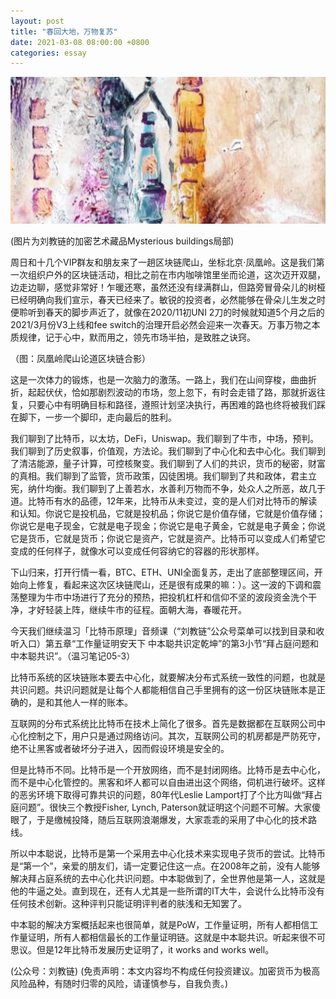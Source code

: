 ```yaml
---
layout: post
title: "春回大地，万物复苏"
date: 2021-03-08 08:00:00 +0800
categories: essay
---
```


![](/images/2021/20210308.jpg)

(图片为刘教链的加密艺术藏品Mysterious buildings局部)

周日和十几个VIP群友和朋友来了一趟区块链爬山，坐标北京·凤凰岭。这是我们第一次组织户外的区块链活动，相比之前在市内咖啡馆里坐而论道，这次迈开双腿，边走边聊，感觉非常好！乍暖还寒，虽然还没有绿满群山，但路旁冒骨朵儿的树桠已经明确向我们宣示，春天已经来了。敏锐的投资者，必然能够在骨朵儿生发之时便聆听到春天的脚步声近了，就像在2020/11初UNI 2刀的时候就知道5个月之后的2021/3月份V3上线和fee switch的治理开启必然会迎来一次春天。万事万物之本质规律，记于心中，默而用之，领先市场半拍，是致胜之诀窍。

（图：凤凰岭爬山论道区块链合影）

这是一次体力的锻炼，也是一次脑力的激荡。一路上，我们在山间穿梭，曲曲折折，起起伏伏，恰如那剧烈波动的市场，忽上忽下，有时会走错了路，那就折返往复，只要心中有明确目标和路径，遵照计划坚决执行，再困难的路也终将被我们踩在脚下，一步一个脚印，走向最后的胜利。

我们聊到了比特币，以太坊，DeFi，Uniswap。我们聊到了牛市，中场，预判。我们聊到了历史叙事，价值观，方法论。我们聊到了中心化和去中心化。我们聊到了清洁能源，量子计算，可控核聚变。我们聊到了人们的共识，货币的秘密，财富的真相。我们聊到了监管，货币政策，囚徒困境。我们聊到了共和政体，君主立宪，纳什均衡。我们聊到了上善若水，水善利万物而不争，处众人之所恶，故几于道。比特币有水的品德，12年来，比特币从未变过，变的是人们对比特币的解读和认知。你说它是投机品，它就是投机品；你说它是价值存储，它就是价值存储；你说它是电子现金，它就是电子现金；你说它是电子黄金，它就是电子黄金；你说它是货币，它就是货币；你说它是资产，它就是资产。比特币可以变成人们希望它变成的任何样子，就像水可以变成任何容纳它的容器的形状那样。

下山归来，打开行情一看，BTC、ETH、UNI全面复苏，走出了底部整理区间，开始向上修复，看起来这次区块链爬山，还是很有成果的嘛：）。这一波的下调和震荡整理为牛市中场进行了充分的预热，把投机杠杆和信仰不坚的波段资金洗个干净，才好轻装上阵，继续牛市的征程。面朝大海，春暖花开。

今天我们继续温习「比特币原理」音频课（“刘教链”公众号菜单可以找到目录和收听入口）第五章“工作量证明安天下 中本聪共识定乾坤”的第3小节“拜占庭问题和中本聪共识”。（温习笔记05-3）

比特币系统的区块链账本要去中心化，就要解决分布式系统一致性的问题，也就是共识问题。共识问题就是让每个人都能相信自己手里拥有的这一份区块链账本是正确的，是和其他人一样的账本。

互联网的分布式系统比比特币在技术上简化了很多。首先是数据都在互联网公司中心化控制之下，用户只是通过网络访问。其次，互联网公司的机房都是严防死守，绝不让黑客或者破坏分子进入，因而假设环境是安全的。

但是比特币不同。比特币是一个开放网络，而不是封闭网络。比特币是去中心化，而不是中心化管控的。黑客和坏人都可以自由进出这个网络，伺机进行破坏。这样的恶劣环境下取得可靠共识的问题，80年代Leslie Lamport打了个比方叫做“拜占庭问题”。很快三个教授Fisher, Lynch, Paterson就证明这个问题不可解。大家傻眼了，于是缴械投降，随后互联网浪潮爆发，大家乖乖的采用了中心化的技术路线。

所以中本聪说，比特币是第一个采用去中心化技术来实现电子货币的尝试。比特币是“第一个”，亲爱的朋友们，请一定要记住这一点。在2008年之前，没有人能够解决拜占庭系统的去中心化共识问题。中本聪做到了，全世界他是第一人，这就是他的牛逼之处。直到现在，还有人尤其是一些所谓的IT大牛，会说什么比特币没有任何技术创新。这种评判只能证明评判者的肤浅和无知罢了。

中本聪的解决方案概括起来也很简单，就是PoW，工作量证明，所有人都相信工作量证明，所有人都相信最长的工作量证明链。这就是中本聪共识。听起来很不可思议。但是12年比特币发展历史证明了，it works and works well。

(公众号：刘教链)
(免责声明：本文内容均不构成任何投资建议。加密货币为极高风险品种，有随时归零的风险，请谨慎参与，自我负责。)

